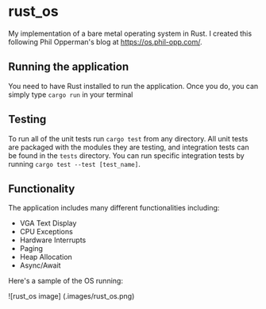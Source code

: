 # rust_os 

My implementation of a bare metal operating system in Rust. I created this following Phil Opperman's blog at https://os.phil-opp.com/. 

## Running the application

You need to have Rust installed to run the application. Once you do, you can simply type `cargo run` in your terminal 

## Testing 

To run all of the unit tests run `cargo test` from any directory. All unit tests are packaged with the modules they are testing, and integration tests can be found in the `tests` directory. You can run specific integration tests by running `cargo test --test [test_name]`. 

## Functionality 

The application includes many different functionalities including: 
* VGA Text Display 
* CPU Exceptions
* Hardware Interrupts
* Paging 
* Heap Allocation
* Async/Await 

Here's a sample of the OS running: 

![rust_os image] (.images/rust_os.png)
